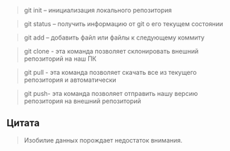 > git init – инициализация локального репозитория

> git status – получить информацию от git о его текущем состоянии

> git add – добавить файл или файлы к следующему коммиту

> git clone - эта команда позволяет склонировать внешний репозиторий на наш ПК 

>git pull  - эта команда позволяет скачать все из текущего репозитория и автоматически

>git push- эта команда позволяет отправить нашу версию репозитория на внешний репозиторий
## Цитата

>Изобилие данных порождает недостаток внимания.

